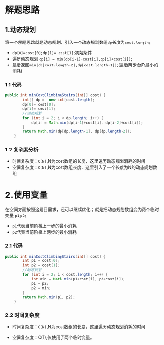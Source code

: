 # 解题思路

## 1.动态规划

第一个解题思路就是动态规划，引入一个动态规划数组`dp`长度为`cost.length`;

* `dp[0]=cost[0];dp[1]= cost[1]`;初始条件
* 遍历动态规划 `dp[i] = min(dp[i-1]+cost[i],dp[i]+cost[i])`;
* 最后返回`min(dp[cost.length-2],dp[cost.length-1])`;(最后两步台阶最小的消耗)

### 1.1 代码

```java
public int minCostClimbingStairs(int[] cost) {
		int[] dp =  new int[cost.length];
		dp[0]= cost[0];
		dp[1]= cost[1];
		//动态规划
		for (int i = 2; i < dp.length; i++) {
			dp[i] = Math.min(dp[i-1]+cost[i], dp[i-2]+cost[i]);
		}
		return Math.min(dp[dp.length-1], dp[dp.length-2]);
    }
```

### 1.2 复杂度分析

* 时间复杂度：`O(N)`,N为cost数组的长度，这里遍历动态规划消耗的时间
* 空间复杂度：`O(N)`,N为cost数组长度，这里引入了一个长度为N的动态规划数组

# 2.使用变量

在空间方面按照这题目需求，还可以继续优化；就是把动态规划数组变为两个临时变量 `p1`,`p2`;

* `p1`代表当前阶梯上一步的最小消耗
* `p2`代表当前阶梯上两步的最小消耗

### 2.1 代码

```java
public int minCostClimbingStairs(int[] cost) {
		int p1 = cost[0];
		int p2 = cost[1];
		//动态规划
		for (int i = 2; i < cost.length; i++) {
			int min = Math.min(p1+cost[i], p2+cost[i]);
			p1 = p2;
			p2 = min;
		}
		return Math.min(p1, p2);
    }
```

### 2.2 时间复杂度

* 时间复杂度：`O(N)`,N为cost数组的长度，这里遍历动态规划消耗的时间

* 空间复杂度：O(1),仅使用了两个临时变量。